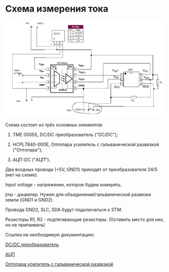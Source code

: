 # Схема измерения тока
<p align="center">
<img src="picture/Current_sensor_circuit.png" width=700/>
</p>

Схема состоит из трёх основных элементов: 

1) TME 0505S, DC/DC преобразователь ("DC/DC"); 

2) HCPL7840-000E, Оптопара усилитель с гальванической развязкой ("Оптопара");

3) АЦП I2C ("АЦП").

Два входных провода (+5V, GND1) приходят от преобразователя 24/5 (нет на схеме). 

Input voltage - напряжение, которое будем измерять.

jmp - джампер. Нужен для объединения/гальванической развязки земли (GND1 и GND2).

Провода GND2, SLC, SDA будут подключаться к STM.

Резисторы R1, R2 - подтягивающие резисторы. (Оставить место для них, но не припаивать)

Ссылки на необходимую документацию:

 [DC/DC преобразователь](https://static.chipdip.ru/lib/672/DOC011672083.pdf)

 [АЦП](https://roboparts.ru/upload/iblock/77a/77a9e151265a33f9e7cf682783691282.pdf)

 [Оптопара усилитель с гальванической развязкой](https://static.chipdip.ru/lib/007/DOC013007678.pdf)

